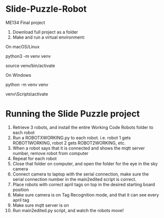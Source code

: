 # Slide-Puzzle-Robot
ME134 Final project

1. Download full project as a folder
2. Make and run a virtual environment:

On macOS/Linux

python3 -m venv venv

source venv/bin/activate

On Windows

python -m venv venv

venv\Scripts\activate



# Running the Slide Puzzle project

1. Retrieve 3 robots, and install the entire Working Code Robots folder to each robot
2. Run a ROBOTXWORKING.py to each robot. i.e. robot 1 gets ROBOT1WORKING, robot 2 gets ROBOT2WORKING, etc.
3. When a robot says that it is connected and shows the mqtt server number, remove robot from computer
4. Repeat for each robot
5. Close that folder on computer, and open the folder for the eye in the sky camera
6. Connect camera to laptop with the serial connection, make sure the serial connection number in the main2edited script is correct.
7. Place robots with correct april tags on top in the desired starting board position
8. Make sure camera is on Tag Recognition mode, and that it can see every april tag
9. Make sure mqtt server is on
10. Run main2edited.py script, and watch the robots move!
